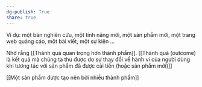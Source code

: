 ```yaml
---
dg-publish: True
share: true
---
```

Ví dụ: một bản nghiên cứu, một tính năng mới, một sản phẩm mới, một trang web quảng cáo, một bài viết, một sự kiện ...

Nhớ rằng [[Thành quả quan trọng hơn thành phẩm]]. [[Thành quả (outcome) là kết quả mà chúng ta thu được do sự thay đổi về hành vi của người dùng khi tương tác với sản phẩm đã được cải tiến (hoặc sản phẩm mới)]]

[[Một sản phẩm được tạo nên bởi nhiều thành phẩm]]
